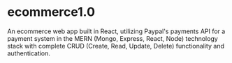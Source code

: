 # ecommerce1.0

An ecommerce web app built in React, utilizing Paypal's payments API for a payment system in the MERN (Mongo, Express, React, Node) technology stack with complete CRUD (Create, Read, Update, Delete) functionality and authentication.
